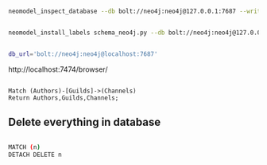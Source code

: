 ``` bash

neomodel_inspect_database --db bolt://neo4j:neo4j@127.0.0.1:7687 --write-to neo4j_schema.txt


neomodel_install_labels schema_neo4j.py --db bolt://neo4j:neo4j@127.0.0.1:7687


```


``` bash

db_url='bolt://neo4j:neo4j@localhost:7687'

```

http://localhost:7474/browser/

``` cypher

Match (Authors)-[Guilds]->(Channels)
Return Authors,Guilds,Channels;

```

## Delete everything in database

``` bash

MATCH (n)
DETACH DELETE n

```